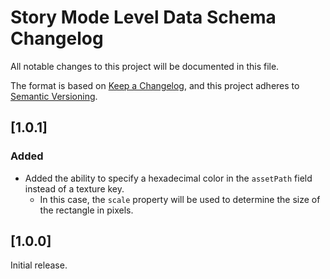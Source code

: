# Story Mode Level Data Schema Changelog

All notable changes to this project will be documented in this file.

The format is based on [Keep a Changelog](https://keepachangelog.com/en/1.0.0/),
and this project adheres to [Semantic Versioning](https://semver.org/spec/v2.0.0.html).

## [1.0.1]
### Added
- Added the ability to specify a hexadecimal color in the `assetPath` field instead of a texture key.
  - In this case, the `scale` property will be used to determine the size of the rectangle in pixels.

## [1.0.0]
Initial release.
